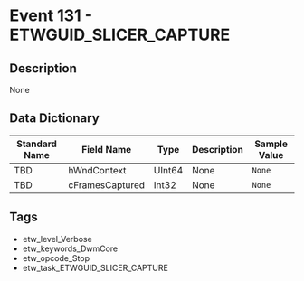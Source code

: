 # Event 131 - ETWGUID_SLICER_CAPTURE

## Description
None

## Data Dictionary
|Standard Name|Field Name|Type|Description|Sample Value|
|---|---|---|---|---|
|TBD|hWndContext|UInt64|None|`None`|
|TBD|cFramesCaptured|Int32|None|`None`|

## Tags
* etw_level_Verbose
* etw_keywords_DwmCore
* etw_opcode_Stop
* etw_task_ETWGUID_SLICER_CAPTURE